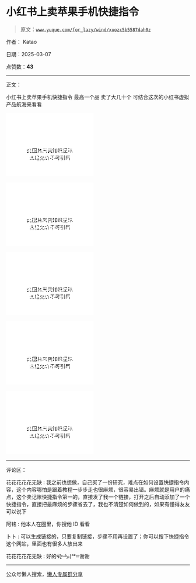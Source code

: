 # 小红书上卖苹果手机快捷指令

> 原文：[`www.yuque.com/for_lazy/wind/xuozc5b5587dah0z`](https://www.yuque.com/for_lazy/wind/xuozc5b5587dah0z)

作者： Katao

日期：2025-03-07

点赞数：**43**

* * *

正文：

小红书上卖苹果手机快捷指令 最高一个品 卖了大几十个 可结合这次的小红书虚拟产品航海来看看

![](img/f73eedabaf3601f959dcd54b1548c340.png "None")

![](img/1136e2740da8090b5601bea1729895be.png "None")

![](img/4bf4b38d98419a183db6714483b4b45d.png "None")

![](img/9643b36747c3555a43d65bcbbc69b567.png "None")

![](img/953fbb732c2ebaff4f0a492e0285b1bf.png "None")

* * *

评论区：

花花花花花无缺 : 我之前也想做，自己买了一份研究，难点在如何设置快捷指令内容，这个内容哪怕是跟着教程一步步走也很麻烦，很容易出错。麻烦就是用户的痛点，这个卖记账快捷指令第一的，直接发了我一个链接，打开之后自动添加了一个快捷指令，直接把最麻烦的步骤省去了，我也不清楚如何做到的，如果有懂得友友可以说下

阿铭 : 他本人在圈里，你搜他 ID 看看

卜卜 : 可以生成链接的，只要复制链接，步骤不用再设置了；你可以搜下快捷指令这个网站，里面也有很多人放出来

花花花花花无缺 : 好的٩(•̤̀ᵕ•̤́๑)ᵒᵏᵎᵎᵎᵎ谢谢

* * *

公众号懒人搜索，[懒人专属群分享](https://lazybook.fun/#/blog/group)